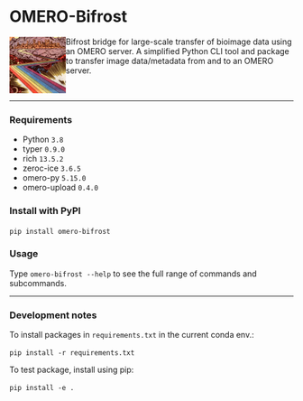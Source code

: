 # OMERO-Bifrost

<img align="left" width="100" height="100" src="docs/images/bifrost_img.png">

Bifrost bridge for large-scale transfer of bioimage data using an OMERO server. A simplified Python CLI tool and package to transfer image data/metadata from and to an OMERO server.

<br>

---

### Requirements

- Python `3.8`
- typer `0.9.0`
- rich `13.5.2`
- zeroc-ice `3.6.5`
- omero-py `5.15.0`
- omero-upload `0.4.0`


### Install with PyPI

`pip install omero-bifrost`

### Usage

Type `omero-bifrost --help` to see the full range of commands and subcommands.

---

### Development notes

To install packages in `requirements.txt` in the current conda env.:

`pip install -r requirements.txt`

To test package, install using pip:

`pip install -e .`


